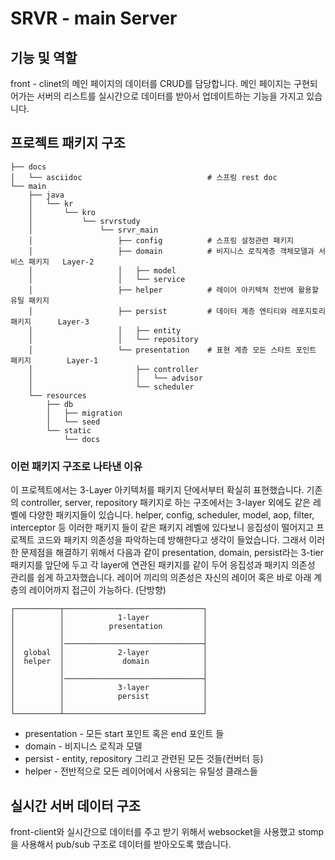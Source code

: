 # SRVR - main Server

## 기능 및 역할

front - clinet의 메인 페이지의 데이터를 CRUD를 담당합니다. 
메인 페이지는 구현되어가는 서버의 리스트를 실시간으로 데이터를 받아서 업데이트하는 기능을 가지고 있습니다. 

## 프로젝트 패키지 구조

```text
├── docs
│   └── asciidoc                            # 스프링 rest doc
└── main
    ├── java
    │   └── kr
    │       └── kro
    │           └── srvrstudy
    │               └── srvr_main
    │                   ├── config          # 스프링 설정관련 패키지
    │                   ├── domain          # 비지니스 로직계층 객체모델과 서비스 패키지   Layer-2
    │                   │   ├── model
    │                   │   └── service
    │                   ├── helper          # 레이어 아키텍쳐 전반에 활용할 유틸 패키지
    │                   ├── persist         # 데이터 계층 엔티티와 레포지토리 패키지      Layer-3
    │                   │   ├── entity
    │                   │   └── repository
    │                   └── presentation    # 표현 계층 모든 스타트 포인트 패키지        Layer-1
    │                       ├── controller
    │                       │   └── advisor
    │                       └── scheduler
    └── resources
        ├── db
        │   ├── migration
        │   └── seed
        └── static
            └── docs
```

### 이런 패키지 구조로 나타낸 이유

이 프로젝트에서는 3-Layer 아키텍처를 패키지 단에서부터 확실히 표현했습니다.
기존의 controller, server, repository 패키지로 하는 구조에서는 3-layer 외에도 같은 레벨에 다양한 패키지들이 있습니다. 
helper, config, scheduler, model, aop, filter, interceptor 등 이러한 패키지 들이 같은 패키지 레벨에 있다보니 응집성이 떨어지고 프로젝트 코드와 패키지 의존성을 파악하는데 방해한다고 생각이 들었습니다.
그래서 이러한 문제점을 해결하기 위해서 다음과 같이 presentation, domain, persist라는 3-tier 패키지를 앞단에 두고 각 layer에 연관된 패키지를 같이 두어 응집성과 패키지 의존성 관리를 쉽게 하고자했습니다.
레이어 끼리의 의존성은 자신의 레이어 혹은 바로 아래 계층의 레이어까지 접근이 가능하다. (단방향)

```text
┌──────────┬───────────────────────────────┐
│          │            1-layer            │
│          │          presentation         │
│          │                               │
│          │───────────────────────────────┤
│  global  │            2-layer            │
│  helper  │             domain            │
│          │                               │
│          │───────────────────────────────┤
│          │            3-layer            │
│          │            persist            │
│          │                               │
└──────────┴───────────────────────────────┘
```

* presentation - 모든 start 포인트 혹은 end 포인트 들
* domain - 비지니스 로직과 모델
* persist - entity, repository 그리고 관련된 모든 것들(컨버터 등)
* helper - 전반적으로 모든 레이어에서 사용되는 유틸성 클래스들

## 실시간 서버 데이터 구조

front-client와 실시간으로 데이터를 주고 받기 위해서 websocket을 사용했고 stomp을 사용해서 pub/sub 구조로 데이터를 받아오도록 했습니다.

